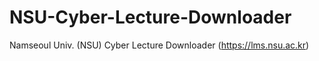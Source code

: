 # NSU-Cyber-Lecture-Downloader
Namseoul Univ. (NSU) Cyber Lecture Downloader (https://lms.nsu.ac.kr)
